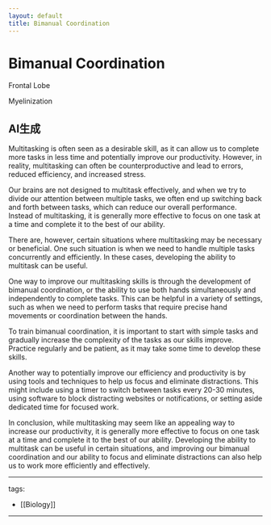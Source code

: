 ```yaml
---
layout: default
title: Bimanual Coordination
---
```


# Bimanual Coordination

Frontal Lobe

Myelinization

## AI生成
Multitasking is often seen as a desirable skill, as it can allow us to complete more tasks in less time and potentially improve our productivity. However, in reality, multitasking can often be counterproductive and lead to errors, reduced efficiency, and increased stress.

Our brains are not designed to multitask effectively, and when we try to divide our attention between multiple tasks, we often end up switching back and forth between tasks, which can reduce our overall performance. Instead of multitasking, it is generally more effective to focus on one task at a time and complete it to the best of our ability.

There are, however, certain situations where multitasking may be necessary or beneficial. One such situation is when we need to handle multiple tasks concurrently and efficiently. In these cases, developing the ability to multitask can be useful.

One way to improve our multitasking skills is through the development of bimanual coordination, or the ability to use both hands simultaneously and independently to complete tasks. This can be helpful in a variety of settings, such as when we need to perform tasks that require precise hand movements or coordination between the hands.

To train bimanual coordination, it is important to start with simple tasks and gradually increase the complexity of the tasks as our skills improve. Practice regularly and be patient, as it may take some time to develop these skills.

Another way to potentially improve our efficiency and productivity is by using tools and techniques to help us focus and eliminate distractions. This might include using a timer to switch between tasks every 20-30 minutes, using software to block distracting websites or notifications, or setting aside dedicated time for focused work.

In conclusion, while multitasking may seem like an appealing way to increase our productivity, it is generally more effective to focus on one task at a time and complete it to the best of our ability. Developing the ability to multitask can be useful in certain situations, and improving our bimanual coordination and our ability to focus and eliminate distractions can also help us to work more efficiently and effectively.

---
tags:
  - [[Biology]]
  
---